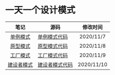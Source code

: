 # 一天一个设计模式




|             笔记             | 源码                                                  | 修改时间  |
| :--------------------------: | ----------------------------------------------------- | :-------: |
| [单例模式](笔记/单例模式.md) | [单例模式代码](src/main/java/cn/itrover/designpattern/singleton) | 2020/11/7 |
| [原型模式](笔记/原型模式.md) | [原型模式代码](src/main/java/cn/itrover/designpattern/prototype) | 2020/11/8 |
| [工厂模式](笔记/工厂模式.md) | [工厂模式代码](src/main/java/cn/itrover/designpattern/factory) |   2020/11/9 |
| [建设者模式](笔记/建设者模式.md) | [建设者模式代码](src/main/java/cn/itrover/designpattern/builder) |2020/11/10  |
